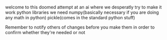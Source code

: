 welcome to this doomed attempt at an ai where we desperatly try to make it work
python libraries we need 
numpy(basically necessary if you are doing any math in python) 
pickle(comes in the standard python stuff)



Remember to notify others of changes before you make them in order to confirm whether they're needed or not
